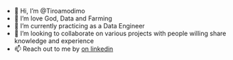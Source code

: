 - 👋 Hi, I’m @Tiroamodimo
- 👀 I’m love God, Data and Farming
- 🌱 I’m currently practicing as a Data Engineer
- 💞️ I’m looking to collaborate on various projects with people willing share knowledge and experience
- 📫 Reach out to me by [on linkedin](https://www.linkedin.com/in/letlhogile/)


<!---
Tiroamodimo/Tiroamodimo is a ✨ special ✨ repository because its `README.md` (this file) appears on your GitHub profile.
You can click the Preview link to take a look at your changes.
--->
